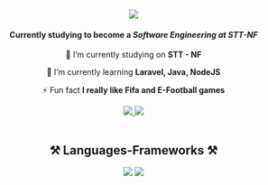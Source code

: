 <h1 align="center">
    <img src="https://readme-typing-svg.herokuapp.com/?font=Righteous&size=35&center=true&vCenter=true&width=500&height=70&duration=4000&lines=Hi+There!+👋;+I'm+Muhammad+Fadhillah!;" />
</h1>

<h4 align="center">Currently studying to become a <i>Software Engineering at STT-NF</i></h4>

<div align="center">
 
 🔭 I’m currently studying on **STT - NF**
 
 🌱 I’m currently learning **Laravel, Java, NodeJS**

⚡ Fun fact **I really like Fifa and E-Football games**

 </div>
 
<div align="center"> 
  <a href="mailto:padilajalah88@gmail.com">
    <img src="https://img.shields.io/badge/Gmail-333333?style=for-the-badge&logo=gmail&logoColor=red" />
  </a>
  <a href="https://linkedin.com/in/muhammad-fadhillah" target="_blank">
    <img src="https://img.shields.io/badge/LinkedIn-0077B5?style=for-the-badge&logo=linkedin&logoColor=white" target="_blank" />
  </a>
</div> <br>
 
<h2 align="center">⚒️ Languages-Frameworks ⚒️</h2>

<div align="center">
    <img src="https://skillicons.dev/icons?i=html,css,bootstrap,figma,tailwind,git" />
    <img src="https://skillicons.dev/icons?i=php,javascript,java,nodejs,laravel,mysql" />
</div>

<br/>


